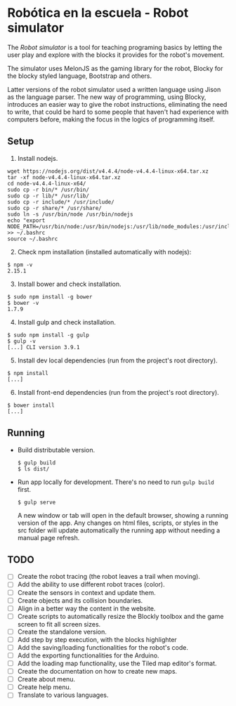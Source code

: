# Robótica en la escuela - Robot simulator

The *Robot simulator* is a tool for teaching programing basics by letting the user play and explore with the blocks it provides for the robot's movement.

The simulator uses MelonJS as the gaming library for the robot, Blocky for the blocky styled language, Bootstrap and others.

Latter versions of the robot simulator used a written language using Jison as the language parser. The new way of programming, using Blocky, introduces an easier way to give the robot instructions, eliminating the need to write, that could be hard to some people that haven't had experience with computers before, making the focus in the logics of programming itself.

## Setup

1. Install nodejs.

  ```
  wget https://nodejs.org/dist/v4.4.4/node-v4.4.4-linux-x64.tar.xz
  tar -xf node-v4.4.4-linux-x64.tar.xz
  cd node-v4.4.4-linux-x64/
  sudo cp -r bin/* /usr/bin/
  sudo cp -r lib/* /usr/lib/
  sudo cp -r include/* /usr/include/
  sudo cp -r share/* /usr/share/
  sudo ln -s /usr/bin/node /usr/bin/nodejs
  echo "export NODE_PATH=/usr/bin/node:/usr/bin/nodejs:/usr/lib/node_modules:/usr/include/node" >> ~/.bashrc
  source ~/.bashrc
  ```

2. Check npm installation (installed automatically with nodejs):

  ```
  $ npm -v
  2.15.1
  ```

3. Install bower and check installation.

  ```
  $ sudo npm install -g bower
  $ bower -v
  1.7.9
  ```

4. Install gulp and check installation.

  ```
  $ sudo npm install -g gulp
  $ gulp -v
  [...] CLI version 3.9.1
  ```

5. Install dev local dependencies (run from the project's root directory).

  ```
  $ npm install
  [...]
  ```

6. Install front-end dependencies (run from the project's root directory).

  ```
  $ bower install
  [...]
  ```

## Running

* Build distributable version.

  ```
  $ gulp build
  $ ls dist/
  ```

* Run app locally for development. There's no need to run `gulp build` first.

  ```
  $ gulp serve
  ```
   A new window or tab will open in the default browser, showing a running version of the app. Any changes on html files, scripts, or styles in the src folder will update automatically the running app without needing a manual page refresh. 


## TODO
- [ ] Create the robot tracing (the robot leaves a trail when moving).
- [ ] Add the ability to use different robot traces (color).
- [ ] Create the sensors in context and update them.
- [ ] Create objects and its collision boundaries.
- [ ] Align in a better way the content in the website.
- [ ] Create scripts to automatically resize the Blockly toolbox and the game screen to fit all screen sizes.
- [ ] Create the standalone version.
- [ ] Add step by step execution, with the blocks highlighter
- [ ] Add the saving/loading functionalities for the robot's code.
- [ ] Add the exporting functionalities for the Arduino.
- [ ] Add the loading map functionality, use the Tiled map editor's format.
- [ ] Create the documentation on how to create new maps.
- [ ] Create about menu.
- [ ] Create help menu.
- [ ] Translate to various languages.
